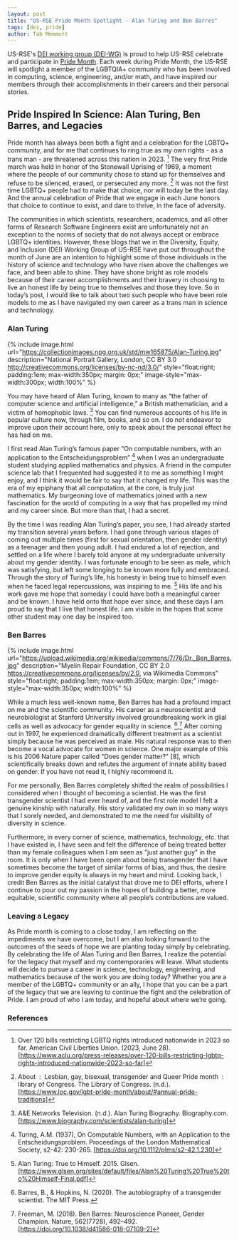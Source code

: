 ```yaml
---
layout: post
title: "US-RSE Pride Month Spotlight - Alan Turing and Ben Barres"
tags: [dei, pride]
author: Tab Memmott
---
```


US-RSE's [DEI working group (DEI-WG)](https://us-rse.org/wg/dei/) is proud to
help US-RSE celebrate and participate in [Pride
Month](https://www.loc.gov/lgbt-pride-month/). Each week during Pride Month,
the US-RSE will spotlight a member of the LGBTQIA+ community who has been
involved in computing, science, engineering, and/or math, and have inspired our
members through their accomplishments in their careers and their personal
stories.

## Pride Inspired In Science: Alan Turing, Ben Barres, and Legacies

Pride month has always been both a fight and a celebration for the LGBTQ+
community, and for me that continues to ring true as my own rights - as a trans
man - are threatened across this nation in 2023. [^aclu]  The very first Pride
march was held in honor of the Stonewall Uprising of 1969, a moment where the
people of our community chose to stand up for themselves and refuse to be
silenced, erased, or persecuted any more. [^loc]  It was not the first time
LGBTQ+ people had to make that choice, nor will today be the last day.  And the
annual celebration of Pride that we engage in each June honors that choice to
continue to exist, and dare to thrive, in the face of adversity.

The communities in which scientists, researchers, academics, and all other
forms of Research Software Engineers exist are unfortunately not an exception
to the norms of society that do not always accept or embrace LGBTQ+ identities.
However, these blogs that we in the Diversity, Equity, and Inclusion (DEI)
Working Group of US-RSE have put out throughout the month of June are an
intention to highlight some of those individuals in the history of science and
technology who have risen above the challenges we face, and been able to shine.
They have shone bright as role models because of their career accomplishments
and their bravery in choosing to live an honest life by being true to
themselves and those they love.  So in today’s post, I would like to talk about
two such people who have been role models to me as I have navigated my own
career as a trans man in science and technology.

### Alan Turing

{% include image.html
url="https://collectionimages.npg.org.uk/std/mw165875/Alan-Turing.jpg"
description="National Portrait Gallery, London, CC BY 3.0
<http://creativecommons.org/licenses/by-nc-nd/3.0/>" style="float:right;
padding:1em; max-width:350px; margin: 0px;" image-style="max-width:300px;
width:100%" %}

You may have heard of Alan Turing, known to many as “the father of computer
science and artificial intelligence,” a British mathematician, and a victim of
homophobic laws. [^ae]  You can find numerous accounts of his life in popular
culture now, through film, books, and so on.  I do not endeavor to improve upon
their account here, only to speak about the personal effect he has had on me.

I first read Alan Turing’s famous paper “On computable numbers, with an
application to the Entscheidungsproblem” [^at] when I was an undergraduate
student studying applied mathematics and physics.  A friend in the computer
science lab that I frequented had suggested it to me as something I might
enjoy, and I think it would be fair to say that it changed my life.  This was
the era of my epiphany that all computation, at the core, is truly just
mathematics.  My burgeoning love of mathematics joined with a new fascination
for the world of computing in a way that has propelled my mind and my career
since.  But more than that, I had a secret.

By the time I was reading Alan Turing’s paper, you see, I had already started
my transition several years before.  I had gone through various stages of
coming out multiple times (first for sexual orientation, then gender identity)
as a teenager and then young adult.  I had endured a lot of rejection, and
settled on a life where I barely told anyone at my undergraduate university
about my gender identity.  I was fortunate enough to be seen as male, which was
satisfying, but left some longing to be known more fully and embraced.  Through
the story of Turing’s life, his honesty in being true to himself even when he
faced legal repercussions, was inspiring to me. [^glsen]  His life and his work gave
me hope that someday I could have both a meaningful career and be known.  I
have held onto that hope ever since, and these days I am proud to say that I
live that honest life.  I am visible in the hopes that some other student may
one day be inspired too.

### Ben Barres

{% include image.html
url="https://upload.wikimedia.org/wikipedia/commons/7/76/Dr._Ben_Barres.jpg"
description="Myelin Repair Foundation, CC BY 2.0
<https://creativecommons.org/licenses/by/2.0>, via Wikimedia Commons"
style="float:right; padding:1em; max-width:350px; margin: 0px;"
image-style="max-width:350px; width:100%" %}

While a much less well-known name, Ben Barres has had a profound impact on me
and the scientific community.  His career as a neuroscientist and
neurobiologist at Stanford University involved groundbreaking work in glial
cells as well as advocacy for gender equality in science. [^bb],[^freeman]
After coming out in 1997, he experienced dramatically different treatment as a
scientist simply because he was perceived as male.  His natural response was to
then become a vocal advocate for women in science.  One major example of this
is his 2006 Nature paper called "Does gender matter?" [8], which scientifically
breaks down and refutes the argument of innate ability based on gender.  If you
have not read it, I highly recommend it.

For me personally, Ben Barres completely shifted the realm of possibilities I
considered when I thought of becoming a scientist.  He was the first
transgender scientist I had ever heard of, and the first role model I felt a
genuine kinship with naturally.  His story validated my own in so many ways
that I sorely needed, and demonstrated to me the need for visibility of
diversity in science.  

Furthermore, in every corner of science, mathematics, technology, etc. that I
have existed in, I have seen and felt the difference of being treated better
than my female colleagues when I am seen as "just another guy" in the room.  It
is only when I have been open about being transgender that I have sometimes
become the target of similar forms of bias, and thus, the desire to improve
gender equity is always in my heart and mind.  Looking back, I credit Ben
Barres as the initial catalyst that drove me to DEI efforts, where I continue
to pour out my passion in the hopes of building a better, more equitable,
scientific community where all people’s contributions are valued.

### Leaving a Legacy

As Pride month is coming to a close today, I am reflecting on the impediments
we have overcome, but I am also looking forward to the outcomes of the seeds of
hope we are planting today simply by celebrating.  By celebrating the life of
Alan Turing and Ben Barres, I realize the potential for the legacy that myself
and my contemporaries will leave.  What students will decide to pursue a career
in science, technology, engineering, and mathematics because of the work you
are doing today?  Whether you are a member of the LGBTQ+ community or an ally,
I hope that you can be a part of the legacy that we are leaving to continue the
fight and the celebration of Pride.  I am proud of who I am today, and hopeful
about where we’re going.

### References

[^aclu]: Over 120 bills restricting LGBTQ rights introduced nationwide in 2023
    so far. American Civil Liberties Union. (2023, June 28).
    [https://www.aclu.org/press-releases/over-120-bills-restricting-lgbtq-rights-introduced-nationwide-2023-so-far]

[^loc]: About&nbsp; :&nbsp; Lesbian, gay, bisexual, transgender and Queer Pride
    month&nbsp; :&nbsp; library of Congress. The Library of Congress. (n.d.).
    [https://www.loc.gov/lgbt-pride-month/about/#annual-pride-traditions]

[^ae]: A&amp;E Networks Television. (n.d.). Alan Turing Biography.
    Biography.com. [https://www.biography.com/scientists/alan-turing]

[^at]: Turing, A.M. (1937), On Computable Numbers, with an Application to the
    Entscheidungsproblem. Proceedings of the London Mathematical Society,
    s2-42: 230-265. [https://doi.org/10.1112/plms/s2-42.1.230]

[^glsen]: Alan Turing: True to Himself. 2015. Glsen.
    [https://www.glsen.org/sites/default/files/Alan%20Turing%20True%20to%20Himself-Final.pdf]

[^bb]: Barres, B., &amp; Hopkins, N. (2020). The autobiography of a transgender
    scientist. The MIT Press.

[^freeman]: Freeman, M. (2018). Ben Barres: Neuroscience Pioneer, Gender
    Champion. Nature, 562(7728), 492–492.
    [https://doi.org/10.1038/d41586-018-07109-2]

[^bb2]: Barres, B. A. (2006). Does gender matter? Nature, 442(7099), 133–136.
    [https://doi.org/10.1038/442133a]
